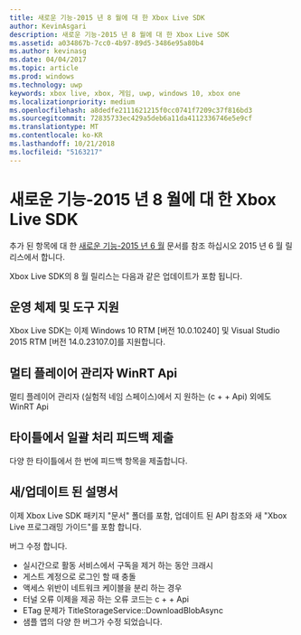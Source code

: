 ```yaml
---
title: 새로운 기능-2015 년 8 월에 대 한 Xbox Live SDK
author: KevinAsgari
description: 새로운 기능-2015 년 8 월에 대 한 Xbox Live SDK
ms.assetid: a034867b-7cc0-4b97-89d5-3486e95a80b4
ms.author: kevinasg
ms.date: 04/04/2017
ms.topic: article
ms.prod: windows
ms.technology: uwp
keywords: xbox live, xbox, 게임, uwp, windows 10, xbox one
ms.localizationpriority: medium
ms.openlocfilehash: a8dedfe2111621215f0cc0741f7209c37f816bd3
ms.sourcegitcommit: 72835733ec429a5deb6a11da4112336746e5e9cf
ms.translationtype: MT
ms.contentlocale: ko-KR
ms.lasthandoff: 10/21/2018
ms.locfileid: "5163217"
---
```

# <a name="whats-new-for-the-xbox-live-sdk---august-2015"></a>새로운 기능-2015 년 8 월에 대 한 Xbox Live SDK

추가 된 항목에 대 한 [새로운 기능-2015 년 6 월](1506-whats-new.md) 문서를 참조 하십시오 2015 년 6 월 릴리스에서 합니다.

Xbox Live SDK의 8 월 릴리스는 다음과 같은 업데이트가 포함 됩니다.

## <a name="os-and-tool-support"></a>운영 체제 및 도구 지원
Xbox Live SDK는 이제 Windows 10 RTM [버전 10.0.10240] 및 Visual Studio 2015 RTM [버전 14.0.23107.0]를 지원합니다.

## <a name="multiplayer-manager-winrt-apis"></a>멀티 플레이어 관리자 WinRT Api
멀티 플레이어 관리자 (실험적 네임 스페이스)에서 지 원하는 (c + + Api) 외에도 WinRT Api

## <a name="submit-batch-feedback-from-a-title"></a>타이틀에서 일괄 처리 피드백 제출
다양 한 타이틀에서 한 번에 피드백 항목을 제출합니다.

## <a name="newupdated-documentation"></a>새/업데이트 된 설명서
이제 Xbox Live SDK 패키지 "문서" 폴더를 포함, 업데이트 된 API 참조와 새 "Xbox Live 프로그래밍 가이드"를 포함 합니다.

버그 수정 합니다.

* 실시간으로 활동 서비스에서 구독을 제거 하는 동안 크래시
* 게스트 계정으로 로그인 할 때 충돌
* 액세스 위반이 네트워크 케이블을 분리 하는 경우
* 터널 오류 이제을 제공 하는 오류 코드는 c + + Api
* ETag 문제가 TitleStorageService::DownloadBlobAsync
* 샘플 앱의 다양 한 버그가 수정 되었습니다.
